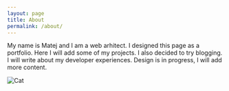 ```yaml
---
layout: page
title: About
permalink: /about/
---
```



My name is Matej and I am a web arhitect. I designed this page as a portfolio. Here I will add some of my projects. I also decided to try blogging. I will write about my developer experiences. Design is in progress, I will add more content.

![Cat](https://media.giphy.com/media/vFKqnCdLPNOKc/giphy.gif)
